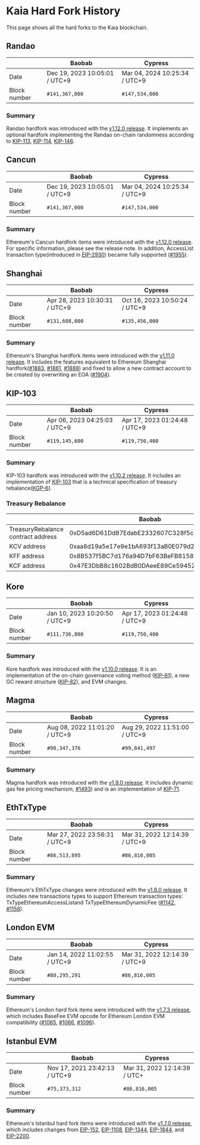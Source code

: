 # Kaia Hard Fork History

This page shows all the hard forks to the Kaia blockchain.

## Randao

| ` `          | Baobab                                                        | Cypress                                                       |
| ------------ | ------------------------------------------------------------- | ------------------------------------------------------------- |
| Date         | Dec 19, 2023 10:05:01 / UTC+9 | Mar 04, 2024 10:25:34 / UTC+9 |
| Block number | `#141,367,000`                                                | `#147,534,000`                                                |

### Summary

Randao hardfork was introduced with the [v1.12.0 release](https://github.com/klaytn/klaytn/releases/tag/v1.12.0). It implements an optional hardfork implementing the Randao on-chain randomness according to [KIP-113](https://kips.kaia.io/KIPs/kip-113), [KIP-114](https://kips.kaia.io/KIPs/kip-114), [KIP-146](https://kips.kaia.io/KIPs/kip-146).

## Cancun

| ` `          | Baobab                                                        | Cypress                                                       |
| ------------ | ------------------------------------------------------------- | ------------------------------------------------------------- |
| Date         | Dec 19, 2023 10:05:01 / UTC+9 | Mar 04, 2024 10:25:34 / UTC+9 |
| Block number | `#141,367,000`                                                | `#147,534,000`                                                |

### Summary

Ethereum's Cancun hardfork items were introduced with the [v1.12.0 release](https://github.com/klaytn/klaytn/releases/tag/v1.12.0). For specific information, please see the release note. In addition, AccessList transaction type(introduced in [EIP-2930](https://eips.ethereum.org/EIPS/eip-2930)) became fully supported ([#1955](https://github.com/klaytn/klaytn/pull/1955)).

## Shanghai

| ` `          | Baobab                                                        | Cypress                                                       |
| ------------ | ------------------------------------------------------------- | ------------------------------------------------------------- |
| Date         | Apr 28, 2023 10:30:31 / UTC+9 | Oct 16, 2023 10:50:24 / UTC+9 |
| Block number | `#131,608,000`                                                | `#135,456,000`                                                |

### Summary

Ethereum's Shanghai hardfork items were introduced with the [v1.11.0 release](https://github.com/klaytn/klaytn/releases/tag/v1.11.0). It includes the features equivalent to Ethereum Shanghai hardfork([#1883](https://github.com/klaytn/klaytn/pull/1883), [#1861](https://github.com/klaytn/klaytn/pull/1861), [#1888](https://github.com/klaytn/klaytn/pull/1888)) and fixed to allow a new contract account to be created by overwriting an EOA ([#1904](https://github.com/klaytn/klaytn/pull/1904)).

## KIP-103 <a id="kip-103"></a>

| ` `          | Baobab                                                        | Cypress                                                       |
| ------------ | ------------------------------------------------------------- | ------------------------------------------------------------- |
| Date         | Apr 06, 2023 04:25:03 / UTC+9 | Apr 17, 2023 01:24:48 / UTC+9 |
| Block number | `#119,145,600`                                                | `#119,750,400`                                                |

### Summary

KIP-103 hardfork was introduced with the [v1.10.2 release](https://github.com/klaytn/klaytn/releases/tag/v1.10.2). It includes an implementation of [KIP-103](https://kips.kaia.io/KIPs/kip-103) that is a technical specification of treasury rebalance([KGP-6](https://govforum.klaytn.foundation/t/kgp-6-proposal-to-establish-a-sustainable-and-verifiable-klay-token-economy/157)).

### Treasury Rebalance <a id="treasury-rebalance"></a>

| ` `                                | Baobab                                     | Cypress                                    |
| ---------------------------------- | ------------------------------------------ | ------------------------------------------ |
| TreasuryRebalance contract address | 0xD5ad6D61Dd87EdabE2332607C328f5cc96aeCB95 | 0xD5ad6D61Dd87EdabE2332607C328f5cc96aeCB95 |
| KCV address                        | 0xaa8d19a5e17e9e1bA693f13aB0E079d274a7e51E | 0x4f04251064274252D27D4af55BC85b68B3adD992 |
| KFF address                        | 0x8B537f5BC7d176a94D7bF63BeFB81586EB3D1c0E | 0x85D82D811743b4B8F3c48F3e48A1664d1FfC2C10 |
| KCF address                        | 0x47E3DbB8c1602BdB0DAeeE89Ce59452c4746CA1C | 0xdd4C8d805fC110369D3B148a6692F283ffBDCcd3 |

## Kore <a id="kore"></a>

| ` `          | Baobab                                                        | Cypress                                                       |
| ------------ | ------------------------------------------------------------- | ------------------------------------------------------------- |
| Date         | Jan 10, 2023 10:20:50 / UTC+9 | Apr 17, 2023 01:24:48 / UTC+9 |
| Block number | `#111,736,800`                                                | `#119,750,400`                                                |

### Summary

Kore hardfork was introduced with the [v1.10.0 release](https://github.com/klaytn/klaytn/releases/tag/v1.10.0). It is an implementation of the on-chain governance voting method ([KIP-81](https://kips.kaia.io/KIPs/kip-81)), a new GC reward structure ([KIP-82](https://kips.kaia.io/KIPs/kip-82)), and EVM changes.

## Magma <a id="magma"></a>

| ` `          | Baobab                                                        | Cypress                                                       |
| ------------ | ------------------------------------------------------------- | ------------------------------------------------------------- |
| Date         | Aug 08, 2022 11:01:20 / UTC+9 | Aug 29, 2022 11:51:00 / UTC+9 |
| Block number | `#98,347,376`                                                 | `#99,841,497`                                                 |

### Summary

Magma hardfork was introduced with the [v1.9.0 release](https://github.com/klaytn/klaytn/releases/tag/v1.9.0). It includes dynamic gas fee pricing mechanism, [#1493](https://github.com/klaytn/klaytn/pull/1493)) and is an implementation of [KIP-71](https://kips.kaia.io/KIPs/kip-71).

## EthTxType <a id="eth-tx-type"></a>

| ` `          | Baobab                                                        | Cypress                                                       |
| ------------ | ------------------------------------------------------------- | ------------------------------------------------------------- |
| Date         | Mar 27, 2022 23:56:31 / UTC+9 | Mar 31, 2022 12:14:39 / UTC+9 |
| Block number | `#86,513,895`                                                 | `#86,816,005`                                                 |

### Summary

Ethereum's EthTxType changes were introduced with the [v1.8.0 release](https://github.com/klaytn/klaytn/releases/tag/v1.8.0). It includes new transactions types to support Ethereum transaction types: TxTypeEthereumAccessListand TxTypeEthereumDynamicFee ([#1142](https://github.com/klaytn/klaytn/pull/1142), [#1158](https://github.com/klaytn/klaytn/pull/1158)).

## London EVM <a id="london-evm"></a>

| ` `          | Baobab                                                        | Cypress                                                       |
| ------------ | ------------------------------------------------------------- | ------------------------------------------------------------- |
| Date         | Jan 14, 2022 11:02:55 / UTC+9 | Mar 31, 2022 12:14:39 / UTC+9 |
| Block number | `#80,295,291`                                                 | `#86,816,005`                                                 |

### Summary

Ethereum's London hard fork items were introduced with the [v1.7.3 release](https://github.com/klaytn/klaytn/releases/tag/v1.7.3), which includes BaseFee EVM opcode for Ethereum London EVM compatibility ([#1065](https://github.com/klaytn/klaytn/pull/1065), [#1066](https://github.com/klaytn/klaytn/pull/1066), [#1096](https://github.com/klaytn/klaytn/pull/1096)).

## Istanbul EVM <a id="istanbul-evm"></a>

| ` `          | Baobab                                                        | Cypress                                                      |
| ------------ | ------------------------------------------------------------- | ------------------------------------------------------------ |
| Date         | Nov 17, 2021 23:42:13 / UTC+9 | Mar 31, 2022 12:14:39 / UTC+ |
| Block number | `#75,373,312`                                                 | `#86,816,005`                                                |

### Summary

Ethereum's Istanbul hard fork items were introduced with the [v1.7.0 release](https://github.com/klaytn/klaytn/releases/tag/v1.7.0), which includes changes from [EIP-152](https://eips.ethereum.org/EIPS/eip-152), [EIP-1108](https://eips.ethereum.org/EIPS/eip-1108), [EIP-1344](https://eips.ethereum.org/EIPS/eip-1344), [EIP-1844](https://eips.ethereum.org/EIPS/eip-1844), and [EIP-2200](https://eips.ethereum.org/EIPS/eip-2200).
